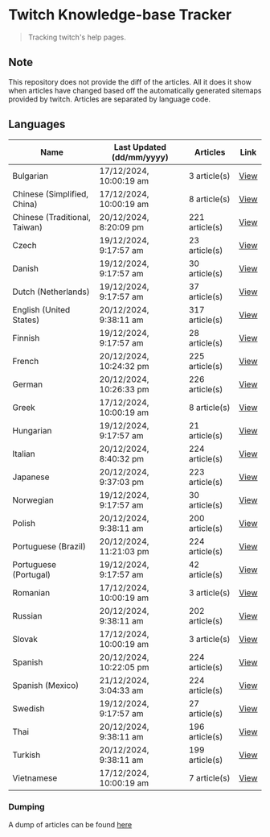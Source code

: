 # Twitch Knowledge-base Tracker
> Tracking twitch's help pages. 

## Note
This repository does not provide the diff of the articles. All it does it show when articles have changed based
off the automatically generated sitemaps provided by twitch. Articles are separated by language code.

## Languages

| Name                          | Last Updated (dd/mm/yyyy) | Articles       | Link                   |
|-------------------------------|---------------------------|----------------|------------------------|
| Bulgarian                     | 17/12/2024, 10:00:19 am   | 3 article(s)   | [View](docs/bg.md)     |
| Chinese (Simplified, China)   | 17/12/2024, 10:00:19 am   | 8 article(s)   | [View](docs/zh_CN.md)  |
| Chinese (Traditional, Taiwan) | 20/12/2024, 8:20:09 pm    | 221 article(s) | [View](docs/zh_TW.md)  |
| Czech                         | 19/12/2024, 9:17:57 am    | 23 article(s)  | [View](docs/cs.md)     |
| Danish                        | 19/12/2024, 9:17:57 am    | 30 article(s)  | [View](docs/da.md)     |
| Dutch (Netherlands)           | 19/12/2024, 9:17:57 am    | 37 article(s)  | [View](docs/nl_NL.md)  |
| English (United States)       | 20/12/2024, 9:38:11 am    | 317 article(s) | [View](docs/en_US.md)  |
| Finnish                       | 19/12/2024, 9:17:57 am    | 28 article(s)  | [View](docs/fi.md)     |
| French                        | 20/12/2024, 10:24:32 pm   | 225 article(s) | [View](docs/fr.md)     |
| German                        | 20/12/2024, 10:26:33 pm   | 226 article(s) | [View](docs/de.md)     |
| Greek                         | 17/12/2024, 10:00:19 am   | 8 article(s)   | [View](docs/el.md)     |
| Hungarian                     | 19/12/2024, 9:17:57 am    | 21 article(s)  | [View](docs/hu.md)     |
| Italian                       | 20/12/2024, 8:40:32 pm    | 224 article(s) | [View](docs/it.md)     |
| Japanese                      | 20/12/2024, 9:37:03 pm    | 223 article(s) | [View](docs/ja.md)     |
| Norwegian                     | 19/12/2024, 9:17:57 am    | 30 article(s)  | [View](docs/no.md)     |
| Polish                        | 20/12/2024, 9:38:11 am    | 200 article(s) | [View](docs/pl.md)     |
| Portuguese (Brazil)           | 20/12/2024, 11:21:03 pm   | 224 article(s) | [View](docs/pt_BR.md)  |
| Portuguese (Portugal)         | 19/12/2024, 9:17:57 am    | 42 article(s)  | [View](docs/pt_PT.md)  |
| Romanian                      | 17/12/2024, 10:00:19 am   | 3 article(s)   | [View](docs/ro.md)     |
| Russian                       | 20/12/2024, 9:38:11 am    | 202 article(s) | [View](docs/ru.md)     |
| Slovak                        | 17/12/2024, 10:00:19 am   | 3 article(s)   | [View](docs/sk.md)     |
| Spanish                       | 20/12/2024, 10:22:05 pm   | 224 article(s) | [View](docs/es.md)     |
| Spanish (Mexico)              | 21/12/2024, 3:04:33 am    | 224 article(s) | [View](docs/es_MX.md)  |
| Swedish                       | 19/12/2024, 9:17:57 am    | 27 article(s)  | [View](docs/sv.md)     |
| Thai                          | 20/12/2024, 9:38:11 am    | 196 article(s) | [View](docs/th.md)     |
| Turkish                       | 20/12/2024, 9:38:11 am    | 199 article(s) | [View](docs/tr.md)     |
| Vietnamese                    | 17/12/2024, 10:00:19 am   | 7 article(s)   | [View](docs/vi.md)     |

### Dumping
A dump of articles can be found [here](docs/RAW.md)